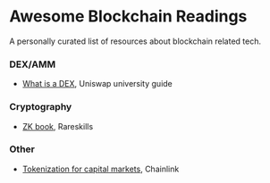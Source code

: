 # Awesome Blockchain Readings

A personally curated list of resources about blockchain related tech.

### DEX/AMM
- [What is a DEX](https://uniswap.university/guides/view/what-is-a-dex-uniswap/0), Uniswap university guide


### Cryptography
- [ZK book](https://www.rareskills.io/zk-book), Rareskills


### Other
- [Tokenization for capital markets](https://blog.chain.link/tokenization-for-capital-markets/), Chainlink
